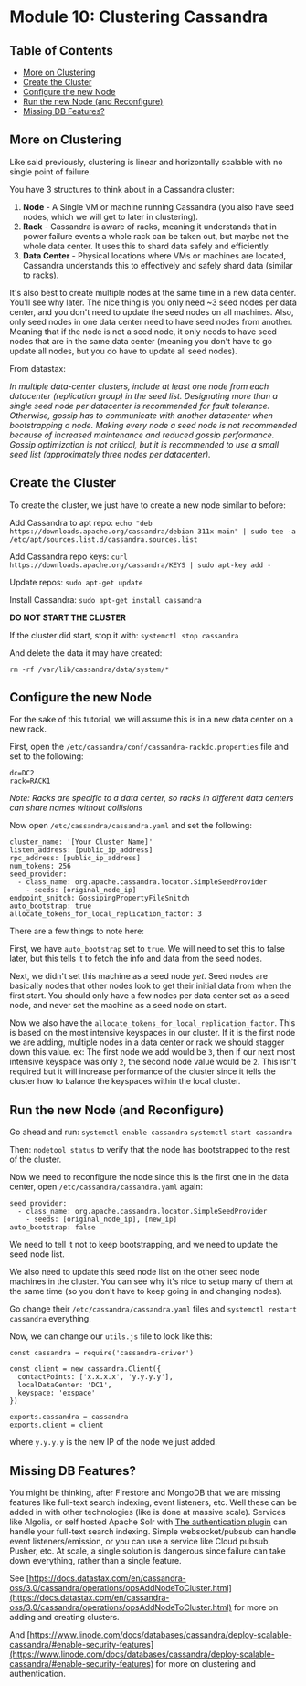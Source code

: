 # Module 10: Clustering Cassandra <!-- omit in toc -->

## Table of Contents <!-- omit in toc -->
- [More on Clustering](#more-on-clustering)
- [Create the Cluster](#create-the-cluster)
- [Configure the new Node](#configure-the-new-node)
- [Run the new Node (and Reconfigure)](#run-the-new-node-and-reconfigure)
- [Missing DB Features?](#missing-db-features)

## More on Clustering
Like said previously, clustering is linear and horizontally scalable with no single point of failure.

You have 3 structures to think about in a Cassandra cluster:

1. **Node** - A Single VM or machine running Cassandra (you also have seed nodes, which we will get to later in clustering).
2. **Rack** - Cassandra is aware of racks, meaning it understands that in power failure events a whole rack can be taken out, but maybe not the whole data center. It uses this to shard data safely and efficiently.
3. **Data Center** - Physical locations where VMs or machines are located, Cassandra understands this to effectively and safely shard data (similar to racks).

It's also best to create multiple nodes at the same time in a new data center. You'll see why later. The nice thing is you only need ~3 seed nodes per data center, and you don't need to update the seed nodes on all machines. Also, only seed nodes in one data center need to have seed nodes from another. Meaning that if the node is not a seed node, it only needs to have seed nodes that are in the same data center (meaning you don't have to go update all nodes, but you do have to update all seed nodes).

From datastax:

*In multiple data-center clusters, include at least one node from each datacenter (replication group) in the seed list. Designating more than a single seed node per datacenter is recommended for fault tolerance. Otherwise, gossip has to communicate with another datacenter when bootstrapping a node.*
*Making every node a seed node is not recommended because of increased maintenance and reduced gossip performance. Gossip optimization is not critical, but it is recommended to use a small seed list (approximately three nodes per datacenter).*

## Create the Cluster

To create the cluster, we just have to create a new node similar to before:

Add Cassandra to apt repo:
`echo "deb https://downloads.apache.org/cassandra/debian 311x main" | sudo tee -a /etc/apt/sources.list.d/cassandra.sources.list`

Add Cassandra repo keys:
`curl https://downloads.apache.org/cassandra/KEYS | sudo apt-key add -`

Update repos:
`sudo apt-get update`

Install Cassandra:
`sudo apt-get install cassandra`

**DO NOT START THE CLUSTER**

If the cluster did start, stop it with:
`systemctl stop cassandra`

And delete the data it may have created:

`rm -rf /var/lib/cassandra/data/system/*`

## Configure the new Node

For the sake of this tutorial, we will assume this is in a new data center on a new rack.

First, open the `/etc/cassandra/conf/cassandra-rackdc.properties` file and set to the following:

```
dc=DC2
rack=RACK1
```

*Note: Racks are specific to a data center, so racks in different data centers can share names without collisions*

Now open `/etc/cassandra/cassandra.yaml` and set the following:

```
cluster_name: '[Your Cluster Name]'
listen_address: [public_ip_address]
rpc_address: [public_ip_address]
num_tokens: 256
seed_provider:
  - class_name: org.apache.cassandra.locator.SimpleSeedProvider
    - seeds: [original_node_ip]
endpoint_snitch: GossipingPropertyFileSnitch
auto_bootstrap: true
allocate_tokens_for_local_replication_factor: 3
```
There are a few things to note here:

First, we have `auto_bootstrap` set to `true`. We will need to set this to false later, but this tells it to fetch the info and data from the seed nodes.

Next, we didn't set this machine as a seed node *yet*. Seed nodes are basically nodes that other nodes look to get their initial data from when the first start. You should only have a few nodes per data center set as a seed node, and never set the machine as a seed node on start.

Now we also have the `allocate_tokens_for_local_replication_factor`. This is based on the most intensive keyspaces in our cluster. If it is the first node we are adding, multiple nodes in a data center or rack we should stagger down this value. ex: The first node we add would be `3`, then if our next most intensive keyspace was only `2`, the second node value would be `2`. This isn't required but it will increase performance of the cluster since it tells the cluster how to balance the keyspaces within the local cluster.

## Run the new Node (and Reconfigure)

Go ahead and run:
`systemctl enable cassandra`
`systemctl start cassandra`

Then:
`nodetool status`
to verify that the node has bootstrapped to the rest of the cluster.

Now we need to reconfigure the node since this is the first one in the data center, open `/etc/cassandra/cassandra.yaml` again:

```
seed_provider:
  - class_name: org.apache.cassandra.locator.SimpleSeedProvider
    - seeds: [original_node_ip], [new_ip]
auto_bootstrap: false
```

We need to tell it not to keep bootstrapping, and we need to update the seed node list.

We also need to update this seed node list on the other seed node machines in the cluster. You can see why it's nice to setup many of them at the same time (so you don't have to keep going in and changing nodes).

Go change their `/etc/cassandra/cassandra.yaml` files and `systemctl restart cassandra` everything.

Now, we can change our `utils.js` file to look like this:

```
const cassandra = require('cassandra-driver')

const client = new cassandra.Client({
  contactPoints: ['x.x.x.x', 'y.y.y.y'],
  localDataCenter: 'DC1',
  keyspace: 'exspace'
})

exports.cassandra = cassandra
exports.client = client
```

where `y.y.y.y` is the new IP of the node we just added.

## Missing DB Features?

You might be thinking, after Firestore and MongoDB that we are missing features like full-text search indexing, event listeners, etc. Well these can be added in with other technologies (like is done at massive scale). Services like Algolia, or self hosted Apache Solr with [The authentication plugin](https://lucene.apache.org/solr/guide/8_3/rule-based-authorization-plugin.html) can handle your full-text search indexing. Simple websocket/pubsub can handle event listeners/emission, or you can use a service like Cloud pubsub, Pusher, etc. At scale, a single solution is dangerous since failure can take down everything, rather than a single feature.

See [https://docs.datastax.com/en/cassandra-oss/3.0/cassandra/operations/opsAddNodeToCluster.html](https://docs.datastax.com/en/cassandra-oss/3.0/cassandra/operations/opsAddNodeToCluster.html) for more on adding and creating clusters.

And [https://www.linode.com/docs/databases/cassandra/deploy-scalable-cassandra/#enable-security-features](https://www.linode.com/docs/databases/cassandra/deploy-scalable-cassandra/#enable-security-features) for more on clustering and authentication.
